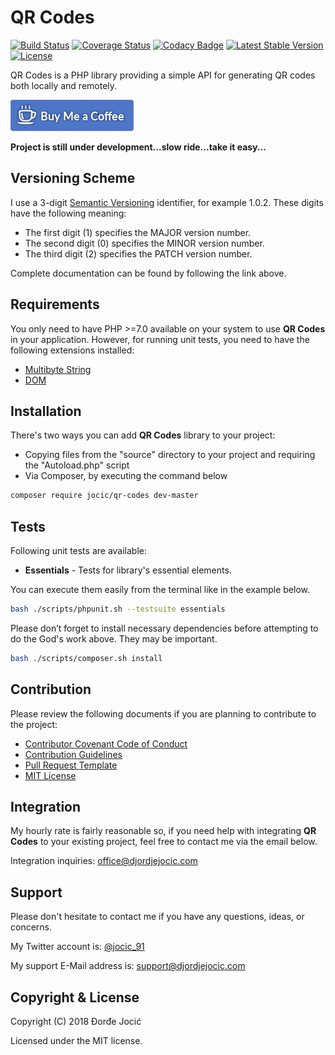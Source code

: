# QR Codes

[![Build Status](https://travis-ci.org/jocic/PHP.QrCodes.svg?branch=master)](https://travis-ci.org/jocic/PHP.QrCodes) [![Coverage Status](https://coveralls.io/repos/github/jocic/PHP.QrCodes/badge.svg?branch=master)](https://coveralls.io/github/jocic/PHP.QrCodes?branch=master) [![Codacy Badge](https://api.codacy.com/project/badge/Grade/7cfced1454964bd8a1cb0ef0134eec16)](https://www.codacy.com/app/jocic/PHP.QrCodes?utm_source=github.com&amp;utm_medium=referral&amp;utm_content=jocic/PHP.GoogleAuthenticator&amp;utm_campaign=Badge_Grade) [![Latest Stable Version](https://poser.pugx.org/jocic/qr-codes/v/stable)](https://packagist.org/packages/jocic/qr-codes) [![License](https://poser.pugx.org/jocic/qr-codes/license)](https://packagist.org/packages/jocic/qr-codes)

QR Codes is a PHP library providing a simple API for generating QR codes both locally and remotely.

[![Buy Me Coffee](images/buy-me-coffee.png)](https://www.paypal.me/DjordjeJocic)

**Project is still under development...slow ride...take it easy...**

## Versioning Scheme

I use a 3-digit [Semantic Versioning](https://semver.org/spec/v2.0.0.html) identifier, for example 1.0.2. These digits have the following meaning:

*   The first digit (1) specifies the MAJOR version number.
*   The second digit (0) specifies the MINOR version number.
*   The third digit (2) specifies the PATCH version number.

Complete documentation can be found by following the link above.

## Requirements

You only need to have PHP >=7.0 available on your system to use **QR Codes** in your application. However, for running unit tests, you need to have the following extensions installed:

*   [Multibyte String](https://secure.php.net/manual/en/book.mbstring.php)
*   [DOM](https://secure.php.net/manual/en/dom.setup.php)

## Installation

There's two ways you can add **QR Codes** library to your project:

*   Copying files from the "source" directory to your project and requiring the "Autoload.php" script
*   Via Composer, by executing the command below

```bash
composer require jocic/qr-codes dev-master
```

## Tests

Following unit tests are available:

*   **Essentials** - Tests for library's essential elements.

You can execute them easily from the terminal like in the example below.

```bash
bash ./scripts/phpunit.sh --testsuite essentials
```

Please don’t forget to install necessary dependencies before attempting to do the God's work above. They may be important.

```bash
bash ./scripts/composer.sh install
```

## Contribution

Please review the following documents if you are planning to contribute to the project:

*   [Contributor Covenant Code of Conduct](code-of-conduct.md)
*   [Contribution Guidelines](contributing.md)
*   [Pull Request Template](pull-request-template.md)
*   [MIT License](license.md)

## Integration

My hourly rate is fairly reasonable so, if you need help with integrating **QR Codes** to your existing project, feel free to contact me via the email below.

Integration inquiries: [office@djordjejocic.com](mailto:office@djordjejocic.com)

## Support

Please don't hesitate to contact me if you have any questions, ideas, or concerns.

My Twitter account is: [@jocic_91](https://www.twitter.com/jocic_91)

My support E-Mail address is: [support@djordjejocic.com](mailto:support@djordjejocic.com)

## Copyright & License

Copyright (C) 2018 Đorđe Jocić

Licensed under the MIT license.
